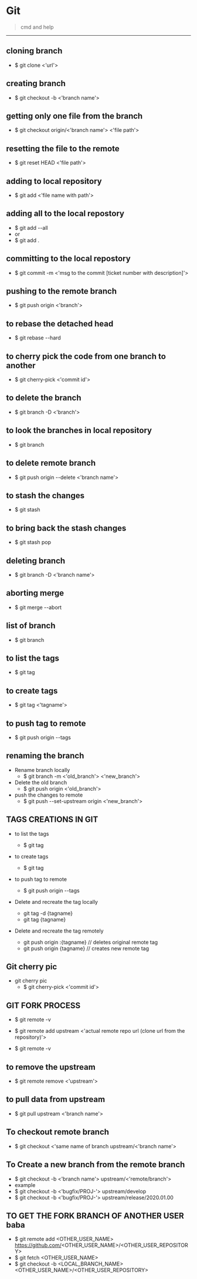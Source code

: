 # Git 
> cmd and help 

--- 

## cloning branch 
* $ git clone <'url'>

## creating branch 
* $ git checkout -b <'branch name'>

## getting only one file from the branch 
* $ git checkout origin/<'branch name'> <'file path'>

## resetting the file to the remote 
* $ git reset HEAD <'file path'>

## adding to local repository
* $ git add <'file name with path'>

## adding all to the local repostory
* $ git add --all 
* or 
* $ git add . 

## committing to the local repostory
* $ git commit -m <'msg to the commit [ticket number with description]'>  

## pushing to the remote branch 
* $ git push origin <'branch'>

## to rebase the detached head 
* $ git rebase --hard 

## to cherry pick the code from one branch to another 
* $ git cherry-pick <'commit id'>

## to delete the branch 
* $ git branch -D <'branch'>

## to look the branches in local repository
* $ git branch 


## to delete remote branch 
* $ git push origin --delete <'branch name'>

## to stash the changes 
* $ git stash 

## to bring back the stash changes 
* $ git stash pop 

## deleting branch 
* $ git branch -D <'branch name'>

## aborting merge 
* $ git merge --abort

## list of branch 
* $ git branch 

## to list the tags
* $ git tag 

## to create tags
* $ git tag <'tagname'>

## to push tag to remote 
* $ git push origin --tags

## renaming the branch 
*  Rename branch locally    
	* $ git branch -m <'old_branch'> <'new_branch'>        
* Delete the old branch    
	* $ git push origin <'old_branch'>                 
*  push the changes to remote 
	* $ git push --set-upstream origin <'new_branch'> 

## TAGS CREATIONS IN GIT

* to list the tags
	* $ git tag 

* to create tags
	* $ git tag <tagname>

* to push tag to remote 
	* $ git push origin --tags

* Delete and recreate the tag locally
	* git tag -d {tagname}
	* git tag {tagname}
 
* Delete and recreate the tag remotely
	* git push origin :{tagname} // deletes original remote tag
    * git push origin {tagname} // creates new remote tag
                

## Git cherry pic 
* git cherry pic 
	* $ git cherry-pick <'commit id'>


## GIT FORK PROCESS
* $ git remote -v

* $ git remote add upstream  <'actual remote repo url (clone url from the repository)'>

* $ git remote -v 

## to remove the upstream 
* $ git remote remove <'upstream'>

## to pull data from upstream 
* $ git pull upstream <'branch name'>

## To checkout remote branch 
* $ git checkout  <'same name of branch upstream/<'branch name'> 

## To Create a new branch from the remote branch 
* $ git checkout -b <'branch name'> upstream/<'remote/branch'>
* example 
* $ git checkout -b <'bugfix/PROJ-'> upstream/develop  
* $ git checkout -b <'bugfix/PROJ-'> upstream/release/2020.01.00               

## TO GET THE FORK BRANCH OF ANOTHER USER baba
* $ git remote add <OTHER_USER_NAME> https://github.com/<OTHER_USER_NAME>/<OTHER_USER_REPOSITORY>
* $ git fetch <OTHER_USER_NAME>
* $ git checkout -b <LOCAL_BRANCH_NAME> <OTHER_USER_NAME>/<OTHER_USER_REPOSITORY>
